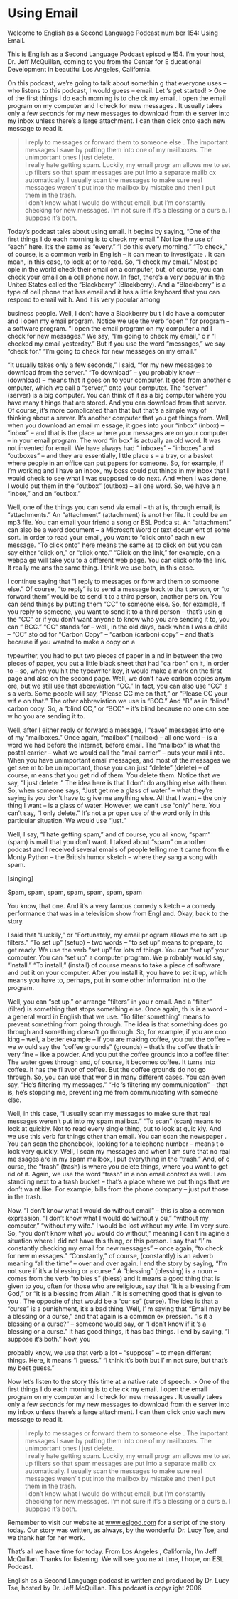 # Using Email

Welcome to English as a Second Language Podcast num ber 154: Using Email. 

This is English as a Second Language Podcast episod e 154. I’m your host, Dr. Jeff McQuillan, coming to you from the Center for E ducational Development in beautiful Los Angeles, California. 

On this podcast, we’re going to talk about somethin g that everyone uses – who listens to this podcast, I would guess – email. Let ’s get started! > One of the first things I do each morning is to che ck my email. I open the email program on my computer and I check for new messages . It usually takes only a few seconds for my new messages to download from th e server into my inbox unless there’s a large attachment. I can then click  onto each new message to read it.  
> I reply to messages or forward them to someone else . The important messages I save by putting them into one of my mailboxes. The unimportant ones I just delete.  
> I really hate getting spam. Luckily, my email progr am allows me to set up filters so that spam messages are put into a separate mailb ox automatically. I usually scan the messages to make sure real messages weren’ t put into the mailbox by mistake and then I put them in the trash.  
> I don’t know what I would do without email, but I’m  constantly checking for new messages. I’m not sure if it’s a blessing or a curs e. I suppose it’s both.

Today’s podcast talks about using email. It begins by saying, “One of the first things I do each morning is to check my email.” Not ice the use of “each” here. It’s the same as “every.” “I do this every morning.” “To  check,” of course, is a common verb in English – it can mean to investigate . It can mean, in this case, to look at or to read. So, “I check my email.” Most pe ople in the world check their email on a computer, but, of course, you can check your email on a cell phone now. In fact, there’s a very popular  in the United  States called the “Blackberry” (Blackberry). And a “Blackberry” is a type of cell phone that has email and it has a little keyboard that you can respond to email wit h. And it is very popular among  

business people. Well, I don’t have a Blackberry bu t I do have a computer and I open my email program. Notice we use the verb “open ” for program – a software program. “I open the email program on my computer a nd I check for new messages.” We say, “I’m going to check my email,” o r “I checked my email yesterday.” But if you use the word “messages,” we say “check for.” “I’m going to check for new messages on my email.”  

“It usually takes only a few seconds,” I said, “for  my new messages to download from the server.” “To download” – you probably know  – (download) – means that it goes on to your computer. It goes from another c omputer, which we call a “server,” onto your computer. The “server” (server)  is a big computer. You can think of it as a big computer where you have many t hings that are stored. And you can download from that server. Of course, it’s more complicated than that but that’s a simple way of thinking about a server.  It’s another computer that you get things from. Well, when you download an email m essage, it goes into your “inbox” (inbox) – “inbox” – and that is the place w here your messages are on your computer – in your email program. The word “in box” is actually an old word. It was not invented for email. We have always had “ inboxes” – “inboxes” and “outboxes” – and they are essentially, little place s – a tray, or a basket where people in an office can put papers for someone. So,  for example, if I’m working and I have an inbox, my boss could put things in my  inbox that I would check to see what I was supposed to do next. And when I was done, I would put them in the “outbox” (outbox) – all one word. So, we have a n “inbox,” and an “outbox.” 

Well, one of the things you can send via email – th at is, through email, is “attachments.” An “attachment” (attachment) is anot her file. It could be an mp3 file. You can email your friend a song or ESL Podca st. An “attachment” can also be a word document – a Microsoft Word or text docum ent of some sort. In order to read your email, you want to “click onto” each n ew message. “To click onto” here means the same as to click on but you can say either “click on,” or “click onto.” “Click on the link,” for example, on a webpa ge will take you to a different web page. You can click onto the link. It really me ans the same thing. I think we use both, in this case.  

I continue saying that “I reply to messages or forw ard them to someone else.” Of course, “to reply” is to send a message back to tha t person, or “to forward them” would be to send it to a third person, another pers on. You can send things by putting them “CC” to someone else. So, for example,  if you reply to someone, you want to send it to a third person – that’s usin g the “CC” or if you don’t want anyone to know who you are sending it to, you can “ BCC.” “CC” stands for – well, in the old days, back when I was a child – “CC” sto od for “Carbon Copy” – “carbon (carbon) copy” – and that’s because if you wanted to make a copy on a  

typewriter, you had to put two pieces of paper in a nd in between the two pieces of paper, you put a little black sheet that had “ca rbon” on it, in order to – so, when you hit the typewriter key, it would make a mark on  the first page and also on the second page. Well, we don’t have carbon copies anym ore, but we still use that abbreviation “CC.” In fact, you can also use “CC” a s a verb. Some people will say, “Please CC me on that,” or “Please CC your wif e on that.” The other abbreviation we use is “BCC.” And “B” as in “blind”  carbon copy. So, a “blind CC,” or “BCC” – it’s blind because no one can see w ho you are sending it to.  

Well, after I either reply or forward a message, I “save” messages into one of my “mailboxes.” Once again, “mailbox” (mailbox) – all one word – is a word we had before the Internet, before email. The “mailbox” is  what the postal carrier – what we would call the “mail carrier” – puts your mail i nto. When you have unimportant email messages, and most of the messages we get see m to be unimportant, those you can just “delete” (delete) – of course, m eans that you get rid of them. You delete them. Notice that we say, “I just delete .” The idea here is that I don’t do anything else with them. So, when someone says, “Just get me a glass of water” – what they’re saying is you don’t have to g ive me anything else. All that I want – the only thing I want – is a glass of water.  However, we can’t use “only” here. You can’t say, “I only delete.” It’s not a pr oper use of the word only in this particular situation. We would use “just.”  

Well, I say, “I hate getting spam,” and of course, you all know, “spam” (spam) is mail that you don’t want. I talked about “spam” on another podcast and I received several emails of people telling me it came from th e Monty Python – the British humor sketch – where they sang a song with spam.  

[singing] 

Spam, spam, spam, spam, spam, spam, spam 

You know, that one. And it’s a very famous comedy s ketch – a comedy performance that was in a television show from Engl and. Okay, back to the story.  

I said that “Luckily,” or “Fortunately, my email pr ogram allows me to set up filters.” “To set up” (setup) – two words – “to set  up” means to prepare, to get ready. We use the verb “set up” for lots of things.  You can “set up” your computer. You can “set up” a computer program. We p robably would say, “Install.” “To install,” (install) of course means to take a piece of software and put it on your computer. After you install it, you have  to set it up, which means you have to, perhaps, put in some other information int o the program.  

Well, you can “set up,” or arrange “filters” in you r email. And a “filter” (filter) is something that stops something else. Once again, th is is a word – a general word in English that we use. “To filter something” means to prevent something from going through. The idea is that something does  go through and something doesn’t go through. So, for example, if you are coo king – well, a better example – if you are making coffee, you put the coffee – we w ould say the “coffee grounds” (grounds) – that’s the coffee that’s in very fine –  like a powder. And you put the coffee grounds into a coffee filter. The water goes  through and, of course, it becomes coffee. It turns into coffee. It has the fl avor of coffee. But the coffee grounds do not go through. So, you can use that wor d in many different cases. You can even say, “He’s filtering my messages.” “He ’s filtering my communication” – that is, he’s stopping me, prevent ing me from communicating with someone else. 

Well, in this case, “I usually scan my messages to make sure that real messages weren’t put into my spam mailbox.” “To scan” (scan)  means to look at quickly. Not to read every single thing, but to look at quic kly. And we use this verb for things other than email. You can scan the newspaper . You can scan the phonebook, looking for a telephone number – means t o look very quickly. Well, I scan my messages and when I am sure that no real me ssages are in my spam mailbox, I put everything in the “trash.” And, of c ourse, the “trash” (trash) is where you delete things, where you want to get rid of it. Again, we use the word “trash” in a non email context as well. I am standi ng next to a trash bucket – that’s a place where we put things that we don’t wa nt like. For example, bills from the phone company – just put those in the trash.  

Now, “I don’t know what I would do without email” –  this is also a common expression, “I don’t know what I would do without y ou,” “without my computer,” “without my wife.” I would be lost without my wife.  I’m very sure. So, “you don’t know what you would do without,” meaning I can’t im agine a situation where I did not have this thing, or this person. I say that “I’ m constantly checking my email for new messages” – once again, “to check for new m essages.” “Constantly,” of course, (constantly) is an adverb meaning “all the time” – over and over again. I end the story by saying, “I’m not sure if it’s a bl essing or a curse.” A “blessing” (blessing) is a noun – comes from the verb “to bles s” (bless) and it means a good thing that is given to you, often for those who are  religious, say that “It is a blessing from God,” or “It is a blessing from Allah .” It is something good that is given to you . The opposite of that would be a “cur se” (curse). The idea is that a “curse” is a punishment, it’s a bad thing. Well, I’ m saying that “Email may be a blessing or a curse,” and that again is a common ex pression. “Is it a blessing or a curse?” – someone would say, or “I don’t know if it ’s a blessing or a curse.” It has good things, it has bad things. I end by saying, “I  suppose it’s both.” Now, you  

probably know, we use that verb a lot – “suppose” –  to mean different things. Here, it means “I guess.” “I think it’s both but I’ m not sure, but that’s my best guess.” 

Now let’s listen to the story this time at a native  rate of speech. > One of the first things I do each morning is to che ck my email. I open the email program on my computer and I check for new messages . It usually takes only a few seconds for my new messages to download from th e server into my inbox unless there’s a large attachment. I can then click  onto each new message to read it.  
> I reply to messages or forward them to someone else . The important messages I save by putting them into one of my mailboxes. The unimportant ones I just delete.  
> I really hate getting spam. Luckily, my email progr am allows me to set up filters so that spam messages are put into a separate mailb ox automatically. I usually scan the messages to make sure real messages weren’ t put into the mailbox by mistake and then I put them in the trash.  
> I don’t know what I would do without email, but I’m  constantly checking for new messages. I’m not sure if it’s a blessing or a curs e. I suppose it’s both.

Remember to visit our website at www.eslpod.com for  a script of the story today. Our story was written, as always, by the wonderful Dr. Lucy Tse, and we thank her for her work.  

That’s all we have time for today. From Los Angeles , California, I’m Jeff McQuillan. Thanks for listening. We will see you ne xt time, I hope, on ESL Podcast. 

English as a Second Language podcast is written and  produced by Dr. Lucy Tse, hosted by Dr. Jeff McQuillan. This podcast is copyr ight 2006.

